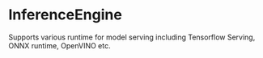 # InferenceEngine
Supports various runtime for model serving including Tensorflow Serving, ONNX runtime, OpenVINO etc.
